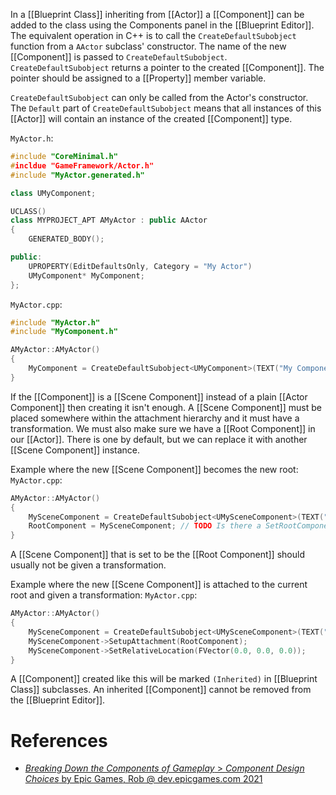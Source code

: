 In a [[Blueprint Class]] inheriting from [[Actor]] a [[Component]] can be added to the class using the Components panel in the [[Blueprint Editor]].
The equivalent operation in C++ is to call the `CreateDefaultSubobject` function from a `AActor` subclass' constructor.
The name of the new [[Component]] is passed to `CreateDefaultSubobject`.
`CreateDefaultSubobject` returns a pointer to the created [[Component]].
The pointer should be assigned to a [[Property]] member variable.

`CreateDefaultSubobject` can only be called from the Actor's constructor.
The `Default` part of `CreateDefaultSubobject` means that all instances of this [[Actor]] will contain an instance of the created [[Component]] type.

`MyActor.h`:
```cpp
#include "CoreMinimal.h"
#incldue "GameFramework/Actor.h"
#include "MyActor.generated.h"

class UMyComponent;

UCLASS()
class MYPROJECT_APT AMyActor : public AActor
{
	GENERATED_BODY();

public:
	UPROPERTY(EditDefaultsOnly, Category = "My Actor")
	UMyComponent* MyComponent;
};
```

`MyActor.cpp`:
```cpp
#include "MyActor.h"
#include "MyComponent.h"

AMyActor::AMyActor()
{
	MyComponent = CreateDefaultSubobject<UMyComponent>(TEXT("My Component"));
}
```


If the [[Component]] is a [[Scene Component]] instead of a plain [[Actor Component]] then creating it isn't enough.
A [[Scene Component]] must be placed somewhere within the attachment hierarchy and it must have a transformation.
We must also make sure we have a [[Root Component]] in our [[Actor]].
There is one by default, but we can replace it with another [[Scene Component]] instance.

Example where the new [[Scene Component]] becomes the new root:
`MyActor.cpp`:
```cpp
AMyActor::AMyActor()
{
	MySceneComponent = CreateDefaultSubobject<UMySceneComponent>(TEXT("My Scene Component"));
	RootComponent = MySceneComponent; // TODO Is there a SetRootComponent function we should call instead?
}
```
A [[Scene Component]] that is set to be the [[Root Component]] should usually not be given a transformation.

Example where the new [[Scene Component]] is attached to the current root and given a transformation:
`MyActor.cpp`:
```cpp
AMyActor::AMyActor()
{
	MySceneComponent = CreateDefaultSubobject<UMySceneComponent>(TEXT("My Scene Component"));
	MySceneComponent->SetupAttachment(RootComponent);
	MySceneComponent->SetRelativeLocation(FVector(0.0, 0.0, 0.0));
}
```

A [[Component]] created like this will be marked `(Inherited)` in [[Blueprint Class]] subclasses.
An inherited [[Component]] cannot be removed from the [[Blueprint Editor]].


# References

- [_Breaking Down the Components of Gameplay_ > _Component Design Choices_ by Epic Games, Rob @ dev.epicgames.com 2021](https://dev.epicgames.com/community/learning/courses/mo/unreal-engine-breaking-down-the-components-of-gameplay/aDO/unreal-engine-component-design-choices)
